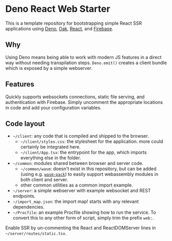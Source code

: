 # Deno React Web Starter

This is a template repository for bootstrapping simple React SSR applications using [Deno](https://deno.land/), [Oak](https://deno.land/x/oak), [React](https://reactjs.org/), and [Firebase](https://console.firebase.google.com/u/0/).

## Why

Using Deno means being able to work with modern JS features in a direct way without needing transpilation steps. `Deno.emit()` creates a client bundle which is exposed by a simple webserver.

## Features

Quickly supports websockets connections, static file serving, and authentication with Firebase. Simply uncomment the appropriate locations in code and add your configuration variables.

## Code layout

- `~/client`: any code that is compiled and shipped to the browser.
    - `~/client/styles.css`: the stylesheet for the application. more could certainly be integrated here.
    - `~/client/App.tsx`: the entrypoint for the app, which imports everything else in the folder.
- `~/common`: modules shared between browser and server code.
    - `~/common/wasm`: doesn't exist in this repository, but can be added (using e.g. [`wasm-pack`](https://github.com/rustwasm/wasm-pack)) to easily support webassembly modules in both client and server.
    - other common utilities as a common import example.
- `~/server`: a simple webserver with example websocket and REST endpoints.
- `~/import_map.json`: the import map! starts with any relevant dependencies.
- `~/Procfile`: an example Procfile showing how to run the service. To convert this to any other form of script, simply trim the prefix `web:`.

Enable SSR by un-commenting the React and ReactDOMServer lines in `~/server/routes/static.tsx`.
